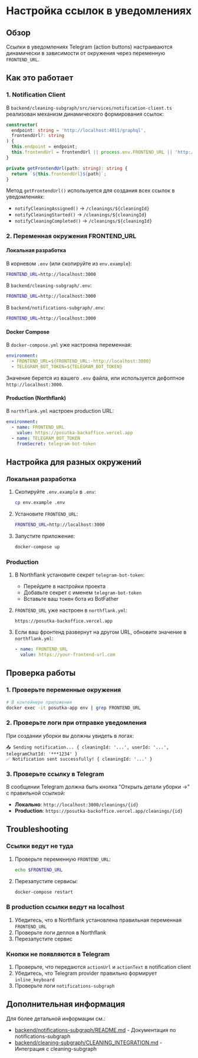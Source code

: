 # Настройка ссылок в уведомлениях

## Обзор

Ссылки в уведомлениях Telegram (action buttons) настраиваются динамически в зависимости от окружения через переменную `FRONTEND_URL`.

## Как это работает

### 1. Notification Client

В `backend/cleaning-subgraph/src/services/notification-client.ts` реализован механизм динамического формирования ссылок:

```typescript
constructor(
  endpoint: string = 'http://localhost:4011/graphql',
  frontendUrl?: string
) {
  this.endpoint = endpoint;
  this.frontendUrl = frontendUrl || process.env.FRONTEND_URL || 'http://localhost:3000';
}

private getFrontendUrl(path: string): string {
  return `${this.frontendUrl}${path}`;
}
```

Метод `getFrontendUrl()` используется для создания всех ссылок в уведомлениях:
- `notifyCleaningAssigned()` → `/cleanings/${cleaningId}`
- `notifyCleaningStarted()` → `/cleanings/${cleaningId}`
- `notifyCleaningCompleted()` → `/cleanings/${cleaningId}`

### 2. Переменная окружения FRONTEND_URL

#### Локальная разработка

В корневом `.env` (или скопируйте из `env.example`):
```bash
FRONTEND_URL=http://localhost:3000
```

В `backend/cleaning-subgraph/.env`:
```bash
FRONTEND_URL=http://localhost:3000
```

В `backend/notifications-subgraph/.env`:
```bash
FRONTEND_URL=http://localhost:3000
```

#### Docker Compose

В `docker-compose.yml` уже настроена переменная:
```yaml
environment:
  - FRONTEND_URL=${FRONTEND_URL:-http://localhost:3000}
  - TELEGRAM_BOT_TOKEN=${TELEGRAM_BOT_TOKEN}
```

Значение берется из вашего `.env` файла, или используется дефолтное `http://localhost:3000`.

#### Production (Northflank)

В `northflank.yml` настроен production URL:
```yaml
environment:
  - name: FRONTEND_URL
    value: https://posutka-backoffice.vercel.app
  - name: TELEGRAM_BOT_TOKEN
    fromSecret: telegram-bot-token
```

## Настройка для разных окружений

### Локальная разработка

1. Скопируйте `.env.example` в `.env`:
   ```bash
   cp env.example .env
   ```

2. Установите `FRONTEND_URL`:
   ```bash
   FRONTEND_URL=http://localhost:3000
   ```

3. Запустите приложение:
   ```bash
   docker-compose up
   ```

### Production

1. В Northflank установите секрет `telegram-bot-token`:
   - Перейдите в настройки проекта
   - Добавьте секрет с именем `telegram-bot-token`
   - Вставьте ваш токен бота из BotFather

2. `FRONTEND_URL` уже настроен в `northflank.yml`:
   ```
   https://posutka-backoffice.vercel.app
   ```

3. Если ваш фронтенд развернут на другом URL, обновите значение в `northflank.yml`:
   ```yaml
   - name: FRONTEND_URL
     value: https://your-frontend-url.com
   ```

## Проверка работы

### 1. Проверьте переменные окружения

```bash
# В контейнере приложения
docker exec -it posutka-app env | grep FRONTEND_URL
```

### 2. Проверьте логи при отправке уведомления

При создании уборки вы должны увидеть в логах:
```
📤 Sending notification... { cleaningId: '...', userId: '...', telegramChatId: '***1234' }
✅ Notification sent successfully! { cleaningId: '...' }
```

### 3. Проверьте ссылку в Telegram

В сообщении Telegram должна быть кнопка "Открыть детали уборки →" с правильной ссылкой:
- **Локально**: `http://localhost:3000/cleanings/{id}`
- **Production**: `https://posutka-backoffice.vercel.app/cleanings/{id}`

## Troubleshooting

### Ссылки ведут не туда

1. Проверьте переменную `FRONTEND_URL`:
   ```bash
   echo $FRONTEND_URL
   ```

2. Перезапустите сервисы:
   ```bash
   docker-compose restart
   ```

### В production ссылки ведут на localhost

1. Убедитесь, что в Northflank установлена правильная переменная `FRONTEND_URL`
2. Проверьте логи деплоя в Northflank
3. Перезапустите сервис

### Кнопки не появляются в Telegram

1. Проверьте, что передаются `actionUrl` и `actionText` в notification client
2. Убедитесь, что Telegram provider правильно формирует `inline_keyboard`
3. Проверьте логи `notifications-subgraph`

## Дополнительная информация

Для более детальной информации см.:
- [backend/notifications-subgraph/README.md](backend/notifications-subgraph/README.md) - Документация по notifications-subgraph
- [backend/cleaning-subgraph/CLEANING_INTEGRATION.md](backend/cleaning-subgraph/CLEANING_INTEGRATION.md) - Интеграция с cleaning-subgraph



